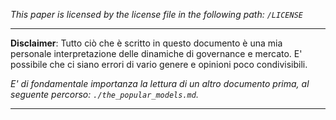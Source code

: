 *This paper is licensed by the license file in the following path: `/LICENSE`*

----

**Disclaimer**: Tutto ciò che è scritto in questo documento è una mia personale interpretazione delle dinamiche di governance e mercato. E' possibile che ci siano errori di vario genere e opinioni poco condivisibili.

*E' di fondamentale importanza la lettura di un altro documento prima, al seguente percorso: `./the_popular_models.md`.*

----

